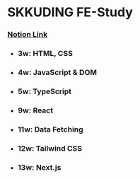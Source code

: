 # SKKUDING FE-Study
### [Notion Link](https://www.notion.so/5eb69ed405ef4c059d70f6461350cf8c)
* ### 3w: HTML, CSS
* ### 4w: JavaScript & DOM
* ### 5w: TypeScript
* ### 9w: React
* ### 11w: Data Fetching
* ### 12w: Tailwind CSS
* ### 13w: Next.js

